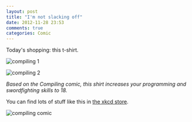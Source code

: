 ```yaml
---
layout: post
title: "I'm not slacking off"
date: 2012-11-28 23:53
comments: true
categories: Comic
---
```


Today's shopping: this t-shirt.

![compiling 1](http://lh3.googleusercontent.com/-NXzzvc9Iryk/ULaU7vUaZsI/AAAAAAAAAmI/x469mkQshKg/s512/compiling-1.jpg "compiling 1")

![compiling 2](http://lh4.googleusercontent.com/-cxb3fjNNbpk/ULaU79_-QjI/AAAAAAAAAmM/EIMq5yv8JQ0/s512/compiling-2.jpg "compiling 2")

_Based on the Compiling comic, this shirt increases your programming and swordfighting skills to 18._

You can find lots of stuff like this in [the xkcd store](http://store-xkcd-com.myshopify.com/ "xkcd store").

![compiling comic](http://imgs.xkcd.com/comics/compiling.png "compiling comic")